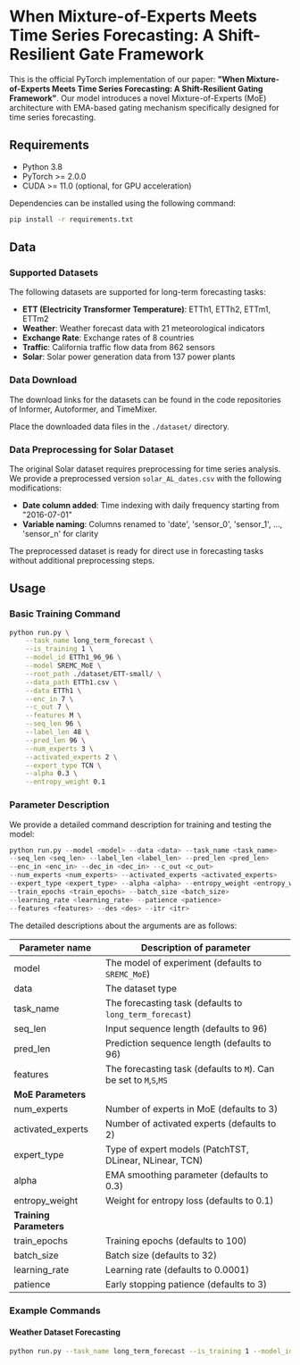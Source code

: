 # When Mixture-of-Experts Meets Time Series Forecasting: A Shift-Resilient Gate Framework

This is the official PyTorch implementation of our paper: **"When Mixture-of-Experts Meets Time Series Forecasting: A Shift-Resilient Gating Framework"**. Our model introduces a novel Mixture-of-Experts (MoE) architecture with EMA-based gating mechanism specifically designed for time series forecasting.


## Requirements

- Python 3.8
- PyTorch >= 2.0.0
- CUDA >= 11.0 (optional, for GPU acceleration)

Dependencies can be installed using the following command:
```bash
pip install -r requirements.txt
```

## Data

### Supported Datasets

The following datasets are supported for long-term forecasting tasks:

- **ETT (Electricity Transformer Temperature)**: ETTh1, ETTh2, ETTm1, ETTm2
- **Weather**: Weather forecast data with 21 meteorological indicators
- **Exchange Rate**: Exchange rates of 8 countries
- **Traffic**: California traffic flow data from 862 sensors  
- **Solar**: Solar power generation data from 137 power plants

### Data Download

The download links for the datasets can be found in the code repositories of Informer, Autoformer, and TimeMixer.

Place the downloaded data files in the `./dataset/` directory.


### Data Preprocessing for Solar Dataset

The original Solar dataset requires preprocessing for time series analysis. We provide a preprocessed version `solar_AL_dates.csv` with the following modifications:

- **Date column added**: Time indexing with daily frequency starting from "2016-07-01"
- **Variable naming**: Columns renamed to 'date', 'sensor_0', 'sensor_1', ..., 'sensor_n' for clarity

The preprocessed dataset is ready for direct use in forecasting tasks without additional preprocessing steps.

## Usage

### Basic Training Command

```bash
python run.py \
    --task_name long_term_forecast \
    --is_training 1 \
    --model_id ETTh1_96_96 \
    --model SREMC_MoE \
    --root_path ./dataset/ETT-small/ \
    --data_path ETTh1.csv \
    --data ETTh1 \
    --enc_in 7 \
    --c_out 7 \
    --features M \
    --seq_len 96 \
    --label_len 48 \
    --pred_len 96 \
    --num_experts 3 \
    --activated_experts 2 \
    --expert_type TCN \
    --alpha 0.3 \
    --entropy_weight 0.1
```

### Parameter Description

We provide a detailed command description for training and testing the model:

```python
python run.py --model <model> --data <data> --task_name <task_name>
--seq_len <seq_len> --label_len <label_len> --pred_len <pred_len>
--enc_in <enc_in> --dec_in <dec_in> --c_out <c_out>
--num_experts <num_experts> --activated_experts <activated_experts>
--expert_type <expert_type> --alpha <alpha> --entropy_weight <entropy_weight>
--train_epochs <train_epochs> --batch_size <batch_size>
--learning_rate <learning_rate> --patience <patience>
--features <features> --des <des> --itr <itr>
```

The detailed descriptions about the arguments are as follows:

| Parameter name | Description of parameter |
| --- | --- |
| model | The model of experiment (defaults to `SREMC_MoE`) |
| data | The dataset type |
| task_name | The forecasting task (defaults to `long_term_forecast`) |
| seq_len | Input sequence length (defaults to 96) |
| pred_len | Prediction sequence length (defaults to 96) |
| features | The forecasting task (defaults to `M`). Can be set to `M`,`S`,`MS` |
| **MoE Parameters** | |
| num_experts | Number of experts in MoE (defaults to 3) |
| activated_experts | Number of activated experts (defaults to 2) |
| expert_type | Type of expert models (PatchTST, DLinear, NLinear, TCN) |
| alpha | EMA smoothing parameter (defaults to 0.3) |
| entropy_weight | Weight for entropy loss (defaults to 0.1) |
| **Training Parameters** | |
| train_epochs | Training epochs (defaults to 100) |
| batch_size | Batch size (defaults to 32) |
| learning_rate | Learning rate (defaults to 0.0001) |
| patience | Early stopping patience (defaults to 3) |

### Example Commands

#### Weather Dataset Forecasting
```bash
python run.py --task_name long_term_forecast --is_training 1 --model_id Weather_96_96 --model SREMC_MoE --expert_type NLinear --root_path ./dataset/ --data_path weather.csv --data custom --features M --seq_len 96 --pred_len 96 --enc_in 21 --dec_in 21 --c_out 21
```

